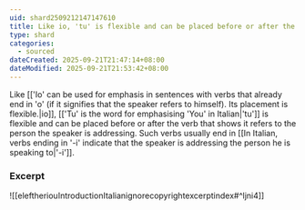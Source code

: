 ```yaml
---
uid: shard2509212147147610
title: Like io, 'tu' is flexible and can be placed before or after the verb that shows it refers to the person the speaker is addressing.
type: shard
categories:
  - sourced
dateCreated: 2025-09-21T21:47:14+08:00
dateModified: 2025-09-21T21:53:42+08:00
---
```

Like [['Io' can be used for emphasis in sentences with verbs that already end in 'o' (if it signifies that the speaker refers to himself). Its placement is flexible.|io]], [['Tu' is the word for emphasising 'You' in Italian|'tu']] is flexible and can be placed before or after the verb that shows it refers to the person the speaker is addressing. Such verbs usually end in [[In Italian, verbs ending in '-i' indicate that the speaker is addressing the person he is speaking to|'-i']].

### Excerpt
![[eleftheriouIntroductionItalianignorecopyrightexcerptindex#^ljni4]]